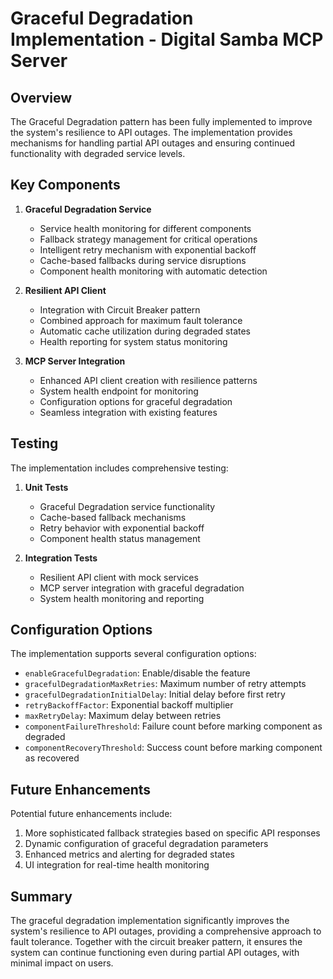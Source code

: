 # Graceful Degradation Implementation - Digital Samba MCP Server

## Overview

The Graceful Degradation pattern has been fully implemented to improve the system's resilience to API outages. The implementation provides mechanisms for handling partial API outages and ensuring continued functionality with degraded service levels.

## Key Components

1. **Graceful Degradation Service**
   - Service health monitoring for different components
   - Fallback strategy management for critical operations
   - Intelligent retry mechanism with exponential backoff
   - Cache-based fallbacks during service disruptions
   - Component health monitoring with automatic detection

2. **Resilient API Client**
   - Integration with Circuit Breaker pattern
   - Combined approach for maximum fault tolerance
   - Automatic cache utilization during degraded states
   - Health reporting for system status monitoring

3. **MCP Server Integration**
   - Enhanced API client creation with resilience patterns
   - System health endpoint for monitoring
   - Configuration options for graceful degradation
   - Seamless integration with existing features

## Testing

The implementation includes comprehensive testing:

1. **Unit Tests**
   - Graceful Degradation service functionality
   - Cache-based fallback mechanisms
   - Retry behavior with exponential backoff
   - Component health status management

2. **Integration Tests**
   - Resilient API client with mock services
   - MCP server integration with graceful degradation
   - System health monitoring and reporting

## Configuration Options

The implementation supports several configuration options:

- `enableGracefulDegradation`: Enable/disable the feature
- `gracefulDegradationMaxRetries`: Maximum number of retry attempts
- `gracefulDegradationInitialDelay`: Initial delay before first retry
- `retryBackoffFactor`: Exponential backoff multiplier
- `maxRetryDelay`: Maximum delay between retries
- `componentFailureThreshold`: Failure count before marking component as degraded
- `componentRecoveryThreshold`: Success count before marking component as recovered

## Future Enhancements

Potential future enhancements include:

1. More sophisticated fallback strategies based on specific API responses
2. Dynamic configuration of graceful degradation parameters
3. Enhanced metrics and alerting for degraded states
4. UI integration for real-time health monitoring

## Summary

The graceful degradation implementation significantly improves the system's resilience to API outages, providing a comprehensive approach to fault tolerance. Together with the circuit breaker pattern, it ensures the system can continue functioning even during partial API outages, with minimal impact on users.
